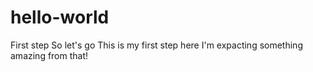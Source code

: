 # hello-world
First step
So let's go
This is my first step here
I'm expacting something amazing from that!
